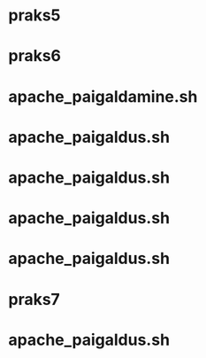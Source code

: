 # praks5
# praks6
# apache_paigaldamine.sh
# apache_paigaldus.sh
# apache_paigaldus.sh
# apache_paigaldus.sh
# apache_paigaldus.sh
# praks7
# apache_paigaldus.sh
